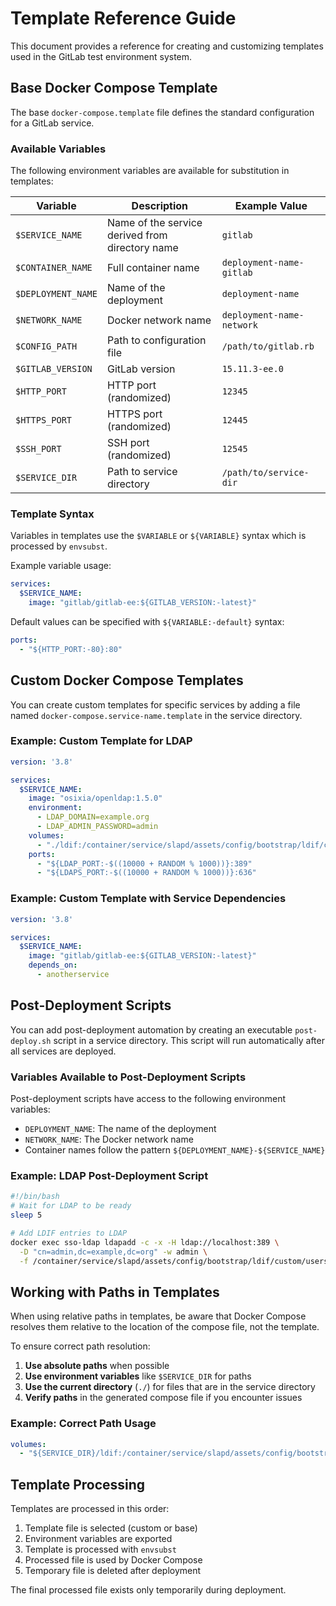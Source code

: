 # Template Reference Guide

This document provides a reference for creating and customizing templates used in the GitLab test environment system.

## Base Docker Compose Template

The base `docker-compose.template` file defines the standard configuration for a GitLab service.

### Available Variables

The following environment variables are available for substitution in templates:

| Variable | Description | Example Value |
|----------|-------------|--------------|
| `$SERVICE_NAME` | Name of the service derived from directory name | `gitlab` |
| `$CONTAINER_NAME` | Full container name | `deployment-name-gitlab` |
| `$DEPLOYMENT_NAME` | Name of the deployment | `deployment-name` |
| `$NETWORK_NAME` | Docker network name | `deployment-name-network` |
| `$CONFIG_PATH` | Path to configuration file | `/path/to/gitlab.rb` |
| `$GITLAB_VERSION` | GitLab version | `15.11.3-ee.0` |
| `$HTTP_PORT` | HTTP port (randomized) | `12345` |
| `$HTTPS_PORT` | HTTPS port (randomized) | `12445` |
| `$SSH_PORT` | SSH port (randomized) | `12545` |
| `$SERVICE_DIR` | Path to service directory | `/path/to/service-dir` |

### Template Syntax

Variables in templates use the `$VARIABLE` or `${VARIABLE}` syntax which is processed by `envsubst`.

Example variable usage:
```yaml
services:
  $SERVICE_NAME:
    image: "gitlab/gitlab-ee:${GITLAB_VERSION:-latest}"
```

Default values can be specified with `${VARIABLE:-default}` syntax:
```yaml
ports:
  - "${HTTP_PORT:-80}:80"
```

## Custom Docker Compose Templates

You can create custom templates for specific services by adding a file named `docker-compose.service-name.template` in the service directory.

### Example: Custom Template for LDAP

```yaml
version: '3.8'

services:
  $SERVICE_NAME:
    image: "osixia/openldap:1.5.0"
    environment:
      - LDAP_DOMAIN=example.org
      - LDAP_ADMIN_PASSWORD=admin
    volumes:
      - "./ldif:/container/service/slapd/assets/config/bootstrap/ldif/custom"
    ports:
      - "${LDAP_PORT:-$((10000 + RANDOM % 1000))}:389"
      - "${LDAPS_PORT:-$((10000 + RANDOM % 1000))}:636"
```

### Example: Custom Template with Service Dependencies

```yaml
version: '3.8'

services:
  $SERVICE_NAME:
    image: "gitlab/gitlab-ee:${GITLAB_VERSION:-latest}"
    depends_on:
      - anotherservice
```

## Post-Deployment Scripts

You can add post-deployment automation by creating an executable `post-deploy.sh` script in a service directory. This script will run automatically after all services are deployed.

### Variables Available to Post-Deployment Scripts

Post-deployment scripts have access to the following environment variables:

- `DEPLOYMENT_NAME`: The name of the deployment
- `NETWORK_NAME`: The Docker network name
- Container names follow the pattern `${DEPLOYMENT_NAME}-${SERVICE_NAME}`

### Example: LDAP Post-Deployment Script

```bash
#!/bin/bash
# Wait for LDAP to be ready
sleep 5

# Add LDIF entries to LDAP
docker exec sso-ldap ldapadd -c -x -H ldap://localhost:389 \
  -D "cn=admin,dc=example,dc=org" -w admin \
  -f /container/service/slapd/assets/config/bootstrap/ldif/custom/users.ldif
```

## Working with Paths in Templates

When using relative paths in templates, be aware that Docker Compose resolves them relative to the location of the compose file, not the template. 

To ensure correct path resolution:

1. **Use absolute paths** when possible
2. **Use environment variables** like `$SERVICE_DIR` for paths
3. **Use the current directory** (`./`) for files that are in the service directory
4. **Verify paths** in the generated compose file if you encounter issues

### Example: Correct Path Usage

```yaml
volumes:
  - "${SERVICE_DIR}/ldif:/container/service/slapd/assets/config/bootstrap/ldif/custom"
```

## Template Processing

Templates are processed in this order:

1. Template file is selected (custom or base)
2. Environment variables are exported
3. Template is processed with `envsubst`
4. Processed file is used by Docker Compose
5. Temporary file is deleted after deployment

The final processed file exists only temporarily during deployment.